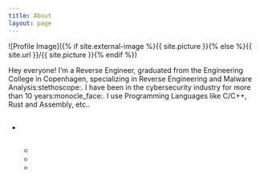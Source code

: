 ```yaml
---
title: About
layout: page
---
```

![Profile Image]({% if site.external-image %}{{ site.picture }}{% else %}{{ site.url }}/{{ site.picture }}{% endif %})

<p>Hey everyone! I’m a Reverse Engineer, graduated from the Engineering College in Copenhagen, specializing in Reverse Engineering and Malware Analysis:stethoscope:.
I have been in the cybersecurity industry for more than 10 years:monocle_face:.
I use Programming Languages like C/C++, Rust and Assembly, etc..</p>

<p></p>

<h2></h2>

<ul class="skill-list">
	<li></li>
	

<h2></h2>

<ul>
	<li><a href="https://github.com/"></a></li>
	<li><a href="https://github.com/"></a></li>
	<li><a href="https://github.com/"></a></li>
</ul>
